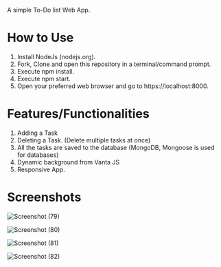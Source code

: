 
A simple To-Do list Web App.

# How to Use

1. Install NodeJs (nodejs.org).
2. Fork, Clone and open this repository in a terminal/command prompt.
3. Execute npm install.
4. Execute npm start.
5. Open your preferred web browser and go to https://localhost:8000.

# Features/Functionalities

1. Adding a Task
2. Deleting a Task. (Delete multiple tasks at once)
3. All the tasks are saved to the database (MongoDB, Mongoose is used for databases)
4. Dynamic background from Vanta JS
5. Responsive App.

# Screenshots


![Screenshot (79)](https://github.com/Ayush-Kumar108/My-ToDo-List/assets/117140049/ed74b7b0-be33-4b35-847d-df981e743a2b)



![Screenshot (80)](https://github.com/Ayush-Kumar108/My-ToDo-List/assets/117140049/6811f2f0-946d-40b6-b25d-d6281d2d0e0d)



![Screenshot (81)](https://github.com/Ayush-Kumar108/My-ToDo-List/assets/117140049/e43e6727-8d52-4472-9347-1a7cd3de182c)




![Screenshot (82)](https://github.com/Ayush-Kumar108/My-ToDo-List/assets/117140049/95ef05af-bc45-4c42-aed8-8e2e8f53ea31)
